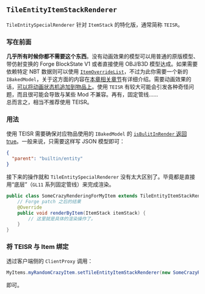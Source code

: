 ## `TileEntityItemStackRenderer`

`TileEntitySpecialRenderer` 针对 `ItemStack` 的特化版，通常简称 `TEISR`。  

### 写在前面

**几乎所有时候你都不需要这个东西**。没有动画效果的模型可以用普通的原版模型、带仿射变换的 Forge BlockState V1 或者直接使用 OBJ/B3D 模型达成。如果需要依赖特定 NBT 数据则可以使用 [`ItemOverrideList`](../custom-baked/item-override.md)，不过为此你需要一个新的 `IBakedModel`，关于这方面的内容在[本章相关章节](../custom-baked/index.md)有详细介绍。需要动画效果的话，[可以将动画状态机追加到物品上](animation.md#应用于物品)。使用 `TEISR` 有较大可能会引发各种奇怪问题，而且很可能会导致与某些 Mod 不兼容<!-- 说的就是你，OptiFine -->。再有，固定管线……  
总而言之，相当不推荐使用 TEISR。

### 用法

使用 TEISR 需要确保对应物品使用的 `IBakedModel` 的 [`isBulitInRender` 返回 true](../custom-baked/custom-model/baked.md)。一般来说，只需要这样写 JSON 模型即可：

```json
{
  "parent": "builtin/entity"
}
```

接下来的操作就和 `TileEntitySpecialRenderer` 没有太大区别了。毕竟都是直接用“底层”（`GL11` 系列固定管线）来完成渲染。

```java
public class SomeCrazyRenderingForMyItem extends TileEntityItemStackRenderer {
    // Forge patch 之后的结果
    @Override
    public void renderByItem(ItemStack itemStack) {
        // 这里就是具体的渲染操作了。
    }
}
```

### 将 TEISR 与 Item 绑定

透过客户端侧的 `ClientProxy` 调用：

```java
MyItems.myRandomCrazyItem.setTileEntityItemStackRenderer(new SomeCrazyRenderingForMyItem());
```

即可。
